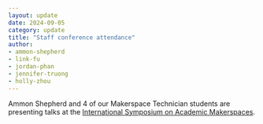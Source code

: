 ```yaml
---
layout: update
date: 2024-09-05
category: update
title: "Staff conference attendance"
author:
- ammon-shepherd
- link-fu
- jordan-phan
- jennifer-truong
- holly-zhou
---
```


Ammon Shepherd and 4 of our Makerspace Technician students are presenting talks at the [International Symposium on Academic Makerspaces](https://isam2024.hemi-makers.org).